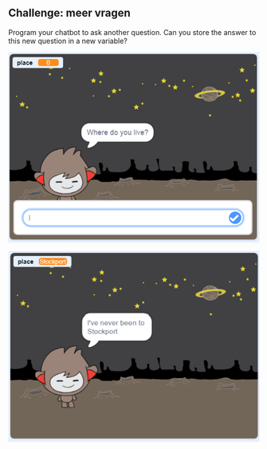 ## Challenge: meer vragen

Program your chatbot to ask another question. Can you store the answer to this new question in a new variable?

![More questions](images/chatbot-question1.png)

![More questions](images/chatbot-question2.png)
